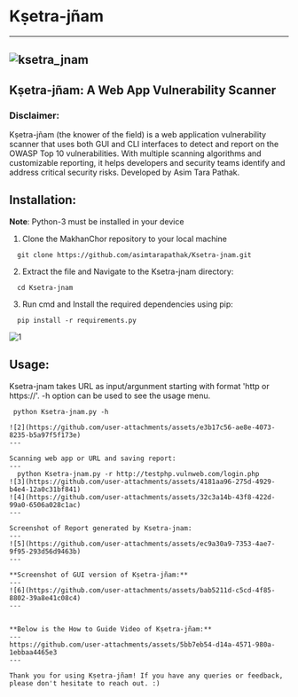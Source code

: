 # Kṣetra-jñam

---
![ksetra_jnam](https://github.com/user-attachments/assets/e36088ca-7182-4e45-acc7-67004e419531)
---
## Kṣetra-jñam: A Web App Vulnerability Scanner

### Disclaimer:

Kṣetra-jñam (the knower of the field) is a web application vulnerability scanner that uses both GUI and CLI interfaces to detect and report on the OWASP Top 10 vulnerabilities. With multiple scanning algorithms and customizable reporting, it helps developers and security teams identify and address critical security risks. Developed by Asim Tara Pathak.

## Installation:

**Note**: Python-3 must be installed in your device

1. Clone the MakhanChor repository to your local machine
```
  git clone https://github.com/asimtarapathak/Ksetra-jnam.git 
```
2. Extract the file and Navigate to the Ksetra-jnam directory:
```
  cd Ksetra-jnam
```
3. Run cmd and Install the required dependencies using pip:
```
  pip install -r requirements.py
```
![1](https://github.com/user-attachments/assets/e44c7add-e230-4b56-bce6-98e8190a447f)


## Usage:

Ksetra-jnam takes URL as input/argunment starting with format 'http or https://'. -h option can be used to see the usage menu.
```
 python Ksetra-jnam.py -h

![2](https://github.com/user-attachments/assets/e3b17c56-ae8e-4073-8235-b5a97f5f173e)
---

Scanning web app or URL and saving report:
---
  python Ksetra-jnam.py -r http://testphp.vulnweb.com/login.php
![3](https://github.com/user-attachments/assets/4181aa96-275d-4929-b4e4-12a0c31bf841)
![4](https://github.com/user-attachments/assets/32c3a14b-43f8-422d-99a0-6506a028c1ac)
---

Screenshot of Report generated by Ksetra-jnam:
---
![5](https://github.com/user-attachments/assets/ec9a30a9-7353-4ae7-9f95-293d56d9463b)
---

**Screenshot of GUI version of Kṣetra-jñam:**
---
![6](https://github.com/user-attachments/assets/bab5211d-c5cd-4f85-8802-39a8e41c08c4)
---


**Below is the How to Guide Video of Kṣetra-jñam:**
---
https://github.com/user-attachments/assets/5bb7eb54-d14a-4571-980a-1ebbaa4465e3
---

Thank you for using Kṣetra-jñam! If you have any queries or feedback, please don't hesitate to reach out. :)
